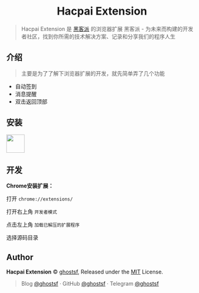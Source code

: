 <h1 align="center">Hacpai Extension</h1>

> Hacpai Extension 是 [黑客派](https://hacpai.com/) 的浏览器扩展
> 黑客派 - 为未来而构建的开发者社区，找到你所需的技术解决方案、记录和分享我们的程序人生

## 介绍

> 主要是为了了解下浏览器扩展的开发，就先简单弄了几个功能

+ 自动签到
+ 消息提醒
+ 双击返回顶部

## 安装

<a href="https://chrome.google.com/webstore/detail/ajmjbhndjfmegheielkjcmmgddkaghee"><img src="https://raw.githubusercontent.com/alrra/browser-logos/master/src/chrome/chrome_128x128.png" width="48" /></a>

## 开发

**Chrome安装扩展：**

打开 `chrome://extensions/`

打开右上角 `开发者模式`

点击左上角 `加载已解压的扩展程序`

选择源码目录

## Author

**Hacpai Extension** © [ghostsf](https://github.com/ghostsf), Released under the [MIT](./LICENSE) License.<br>

> Blog [@ghostsf](https://ghostsf) · GitHub [@ghostsf](https://github.com/ghostsf) · Telegram [@ghostsf](https://t.me/ghostsf)
